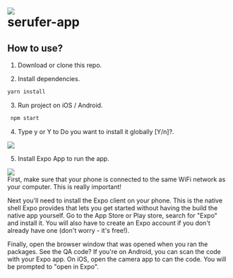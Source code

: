 # <img src="https://github.com/secufer/serufer-app/blob/main/secufer_logo.png"><br />serufer-app

## How to use?

1. Download or clone this repo.

2. Install dependencies.

```js
yarn install
```

3. Run project on iOS / Android.

```js
 npm start
```

4. Type y or Y to Do you want to install it globally [Y/n]?.

<img src="https://github.com/secufer/serufer-app/blob/main/npm.png"><br />

5. Install Expo App to run the app.

<img src="https://github.com/secufer/serufer-app/blob/main/expo.jpeg"><br />
First, make sure that your phone is connected to the same WiFi network as your computer. This is really important!

Next you'll need to install the Expo client on your phone. This is the native shell Expo provides that lets you get started without having the build the native app yourself. Go to the App Store or Play store, search for "Expo" and install it. You will also have to create an Expo account if you don't already have one (don't worry - it's free!).

Finally, open the browser window that was opened when you ran the packages. See the QA code? If you're on Android, you can scan the code with your Expo app. On iOS, open the camera app to can the code. You will be prompted to "open in Expo".
